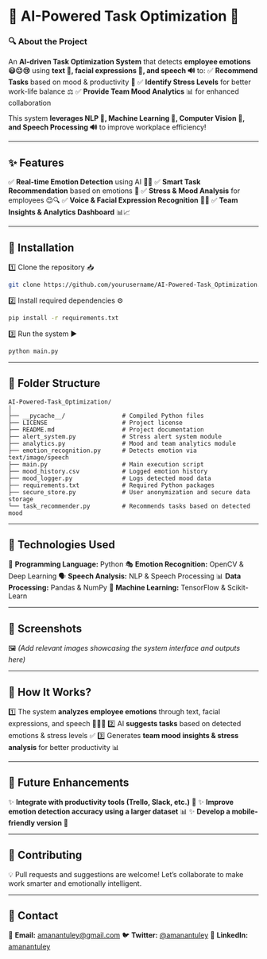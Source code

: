 

# **🤖 AI-Powered Task Optimization 🚀**

### **🔍 About the Project**

An **AI-driven Task Optimization System** that detects **employee emotions 😃😐😢** using **text 📝, facial expressions 📸, and speech 🔊** to:
✅ **Recommend Tasks** based on mood & productivity 🎯
✅ **Identify Stress Levels** for better work-life balance ⚖️
✅ **Provide Team Mood Analytics** 📊 for enhanced collaboration

This system **leverages NLP 🧠, Machine Learning 🤖, Computer Vision 👀, and Speech Processing 🔊** to improve workplace efficiency!

---

## **✨ Features**

✅ **Real-time Emotion Detection** using AI 📸🧠
✅ **Smart Task Recommendation** based on emotions 🎯
✅ **Stress & Mood Analysis** for employees 😌🔍
✅ **Voice & Facial Expression Recognition** 🎤👀
✅ **Team Insights & Analytics Dashboard** 📊📈

---

## **📂 Installation**

1️⃣ Clone the repository 📥

```bash
git clone https://github.com/yourusername/AI-Powered-Task_Optimization.git
```

2️⃣ Install required dependencies ⚙️

```bash
pip install -r requirements.txt
```

3️⃣ Run the system ▶️

```bash
python main.py
```

---

## **📁 Folder Structure**

```plaintext
AI-Powered-Task_Optimization/
│
├── __pycache__/                # Compiled Python files
├── LICENSE                     # Project license
├── README.md                   # Project documentation
├── alert_system.py             # Stress alert system module
├── analytics.py                # Mood and team analytics module
├── emotion_recognition.py      # Detects emotion via text/image/speech
├── main.py                     # Main execution script
├── mood_history.csv            # Logged emotion history
├── mood_logger.py              # Logs detected mood data
├── requirements.txt            # Required Python packages
├── secure_store.py             # User anonymization and secure data storage
└── task_recommender.py         # Recommends tasks based on detected mood
```

---

## **🔧 Technologies Used**

🐍 **Programming Language:** Python
🎭 **Emotion Recognition:** OpenCV & Deep Learning
🗣️ **Speech Analysis:** NLP & Speech Processing
📊 **Data Processing:** Pandas & NumPy
🔬 **Machine Learning:** TensorFlow & Scikit-Learn

---

## **📸 Screenshots**

🖼️ *(Add relevant images showcasing the system interface and outputs here)*

---

## **📌 How It Works?**

1️⃣ The system **analyzes employee emotions** through text, facial expressions, and speech 📝📸🎤
2️⃣ AI **suggests tasks** based on detected emotions & stress levels ✅
3️⃣ Generates **team mood insights & stress analysis** for better productivity 📊

---

## **🚀 Future Enhancements**

✨ **Integrate with productivity tools (Trello, Slack, etc.)** 🔗
✨ **Improve emotion detection accuracy using a larger dataset** 📊
✨ **Develop a mobile-friendly version 📱**

---

## **🤝 Contributing**

💡 Pull requests and suggestions are welcome!
Let’s collaborate to make work smarter and emotionally intelligent.

---

## **📩 Contact**

📧 **Email:** [amanantuley@gmail.com](mailto:amanantuley@gmail.com)
🐦 **Twitter:** [@amanantuley](https://twitter.com/amanantuley)
🔗 **LinkedIn:** [amanantuley](https://linkedin.com/in/amanantuley)

